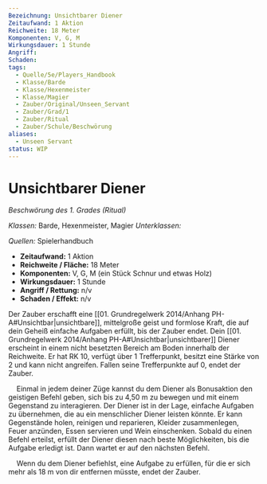 ```yaml
---
Bezeichnung: Unsichtbarer Diener
Zeitaufwand: 1 Aktion
Reichweite: 18 Meter
Komponenten: V, G, M
Wirkungsdauer: 1 Stunde
Angriff:
Schaden:
tags:
  - Quelle/5e/Players_Handbook
  - Klasse/Barde
  - Klasse/Hexenmeister
  - Klasse/Magier
  - Zauber/Original/Unseen_Servant
  - Zauber/Grad/1
  - Zauber/Ritual
  - Zauber/Schule/Beschwörung
aliases:
  - Unseen Servant
status: WIP
---
```

# Unsichtbarer Diener
_Beschwörung des 1. Grades (Ritual)_

_Klassen:_ Barde, Hexenmeister, Magier
_Unterklassen:_

_Quellen:_ Spielerhandbuch
 
- **Zeitaufwand:** 1 Aktion
- **Reichweite / Fläche:** 18 Meter
- **Komponenten:** V, G, M (ein Stück Schnur und etwas Holz)
- **Wirkungsdauer:** 1 Stunde
- **Angriff / Rettung:** n/v
- **Schaden / Effekt:**  n/v

Der Zauber erschafft eine [[01. Grundregelwerk 2014/Anhang PH-A#Unsichtbar|unsichtbare]], mittelgroße geist­ und formlose Kraft, die auf dein Geheiß einfache Aufgaben erfüllt, bis der Zauber endet. Dein [[01. Grundregelwerk 2014/Anhang PH-A#Unsichtbar|unsichtbarer]] Diener erscheint in einem nicht besetzten Bereich am Boden innerhalb der Reichweite. Er hat RK 10, verfügt über 1 Trefferpunkt, besitzt eine Stärke von 2 und kann nicht angreifen. Fallen seine Trefferpunkte auf 0, endet der Zauber.

$\quad$Einmal in jedem deiner Züge kannst du dem Diener als Bonusaktion den geistigen Befehl geben, sich bis zu 4,50 m zu bewegen und mit einem Gegenstand zu interagieren. Der Diener ist in der Lage, einfache Aufgaben zu übernehmen, die au ein menschlicher Diener leisten könnte. Er kann Gegenstände holen, reinigen und reparieren, Kleider zusammenlegen, Feuer anzünden, Essen servieren und Wein einschenken. Sobald du einen Befehl erteilst, erfüllt der Diener diesen nach beste Möglichkeiten, bis die Aufgabe erledigt ist. Dann wartet er auf den nächsten Befehl.

$\quad$Wenn du dem Diener befiehlst, eine Aufgabe zu erfüllen, für die er sich mehr als 18 m von dir entfernen müsste, endet der Zauber.